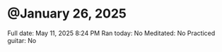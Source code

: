 # @January 26, 2025

Full date: May 11, 2025 8:24 PM
Ran today: No
Meditated: No
Practiced guitar: No